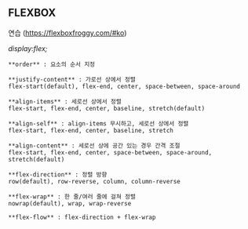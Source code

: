 ## FLEXBOX 

 연습 (https://flexboxfroggy.com/#ko)
 
_display:flex;_

```
**order** : 요소의 순서 지정
```

```
**justify-content** : 가로선 상에서 정렬 
flex-start(default), flex-end, center, space-between, space-around
```

```
**align-items** : 세로선 상에서 정렬
flex-start, flex-end, center, baseline, stretch(default)
```

```
**align-self** : align-items 무시하고, 세로선 상에서 정렬
flex-start, flex-end, center, baseline, stretch
```

```
**align-content** : 세로선 상에 공간 있는 경우 간격 조절
flex-start, flex-end, center, space-between, space-around, stretch(default)
```

```
**flex-direction** : 정렬 방향
row(default), row-reverse, column, column-reverse
```

```
**flex-wrap** : 한 줄/여러 줄에 걸쳐 정렬
nowrap(default), wrap, wrap-reverse
```

```
**flex-flow** : flex-direction + flex-wrap
```
